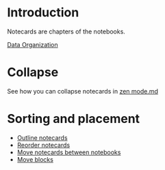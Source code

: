 # Introduction

Notecards are chapters of the notebooks.

[Data Organization](@basic%20concepts#Data%20Organization "Open from 'basic concepts'")

# Collapse

See how you can collapse notecards in [zen mode.md](../Loreshelf%20Docs/zen%20mode.md)

# Sorting and placement

- [Outline notecards](@sorting%20and%20placement#Outline%20notecards "Open from 'sorting and placement'")
- [Reorder notecards](@sorting%20and%20placement#Reorder%20notecards "Open from 'sorting and placement'")
- [Move notecards between notebooks](@sorting%20and%20placement#Move%20notecards%20between%20notebooks "Open from 'sorting and placement'")
- [Move blocks](@sorting%20and%20placement#Move%20blocks "Open from 'sorting and placement'")
